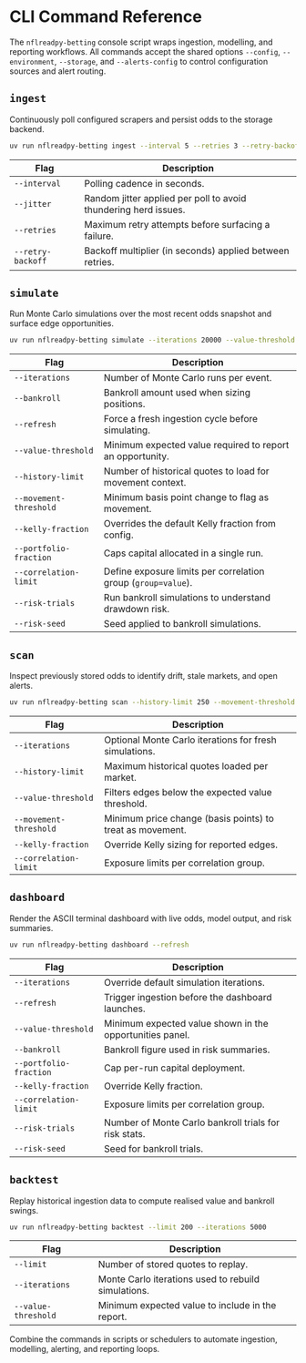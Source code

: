 # CLI Command Reference

The `nflreadpy-betting` console script wraps ingestion, modelling, and reporting workflows. All
commands accept the shared options `--config`, `--environment`, `--storage`, and
`--alerts-config` to control configuration sources and alert routing.

## `ingest`

Continuously poll configured scrapers and persist odds to the storage backend.

```bash
uv run nflreadpy-betting ingest --interval 5 --retries 3 --retry-backoff 1.5
```

| Flag | Description |
| --- | --- |
| `--interval` | Polling cadence in seconds. |
| `--jitter` | Random jitter applied per poll to avoid thundering herd issues. |
| `--retries` | Maximum retry attempts before surfacing a failure. |
| `--retry-backoff` | Backoff multiplier (in seconds) applied between retries. |

## `simulate`

Run Monte Carlo simulations over the most recent odds snapshot and surface edge opportunities.

```bash
uv run nflreadpy-betting simulate --iterations 20000 --value-threshold 0.02
```

| Flag | Description |
| --- | --- |
| `--iterations` | Number of Monte Carlo runs per event. |
| `--bankroll` | Bankroll amount used when sizing positions. |
| `--refresh` | Force a fresh ingestion cycle before simulating. |
| `--value-threshold` | Minimum expected value required to report an opportunity. |
| `--history-limit` | Number of historical quotes to load for movement context. |
| `--movement-threshold` | Minimum basis point change to flag as movement. |
| `--kelly-fraction` | Overrides the default Kelly fraction from config. |
| `--portfolio-fraction` | Caps capital allocated in a single run. |
| `--correlation-limit` | Define exposure limits per correlation group (`group=value`). |
| `--risk-trials` | Run bankroll simulations to understand drawdown risk. |
| `--risk-seed` | Seed applied to bankroll simulations. |

## `scan`

Inspect previously stored odds to identify drift, stale markets, and open alerts.

```bash
uv run nflreadpy-betting scan --history-limit 250 --movement-threshold 25
```

| Flag | Description |
| --- | --- |
| `--iterations` | Optional Monte Carlo iterations for fresh simulations. |
| `--history-limit` | Maximum historical quotes loaded per market. |
| `--value-threshold` | Filters edges below the expected value threshold. |
| `--movement-threshold` | Minimum price change (basis points) to treat as movement. |
| `--kelly-fraction` | Override Kelly sizing for reported edges. |
| `--correlation-limit` | Exposure limits per correlation group. |

## `dashboard`

Render the ASCII terminal dashboard with live odds, model output, and risk summaries.

```bash
uv run nflreadpy-betting dashboard --refresh
```

| Flag | Description |
| --- | --- |
| `--iterations` | Override default simulation iterations. |
| `--refresh` | Trigger ingestion before the dashboard launches. |
| `--value-threshold` | Minimum expected value shown in the opportunities panel. |
| `--bankroll` | Bankroll figure used in risk summaries. |
| `--portfolio-fraction` | Cap per-run capital deployment. |
| `--kelly-fraction` | Override Kelly fraction. |
| `--correlation-limit` | Exposure limits per correlation group. |
| `--risk-trials` | Number of Monte Carlo bankroll trials for risk stats. |
| `--risk-seed` | Seed for bankroll trials. |

## `backtest`

Replay historical ingestion data to compute realised value and bankroll swings.

```bash
uv run nflreadpy-betting backtest --limit 200 --iterations 5000
```

| Flag | Description |
| --- | --- |
| `--limit` | Number of stored quotes to replay. |
| `--iterations` | Monte Carlo iterations used to rebuild simulations. |
| `--value-threshold` | Minimum expected value to include in the report. |

Combine the commands in scripts or schedulers to automate ingestion, modelling, alerting, and
reporting loops.
